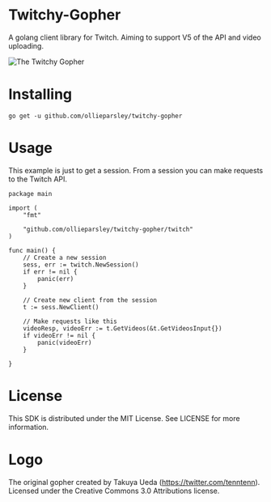 # Twitchy-Gopher
A golang client library for Twitch. Aiming to support V5 of the API and video uploading.

![The Twitchy Gopher](https://raw.githubusercontent.com/ollieparsley/twitchy-gopher/master/twitchy-gopher.png)

# Installing

```
go get -u github.com/ollieparsley/twitchy-gopher
```

# Usage
This example is just to get a session. From a session you can make requests to the Twitch API.

```
package main

import (
    "fmt"

    "github.com/ollieparsley/twitchy-gopher/twitch"
)

func main() {
	// Create a new session
    sess, err := twitch.NewSession()
    if err != nil {
        panic(err)
    }

    // Create new client from the session
    t := sess.NewClient()

    // Make requests like this
    videoResp, videoErr := t.GetVideos(&t.GetVideosInput{})
    if videoErr != nil {
        panic(videoErr)
    }

}
```

# License
This SDK is distributed under the MIT License. See LICENSE for more information.

# Logo
The original gopher created by Takuya Ueda (https://twitter.com/tenntenn). Licensed under the Creative Commons 3.0 Attributions license.
